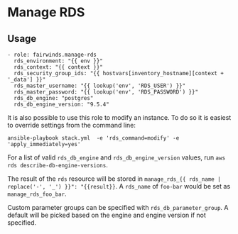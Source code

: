 Manage RDS
=========

## Usage
```
- role: fairwinds.manage-rds
  rds_environment: "{{ env }}"
  rds_context: "{{ context }}"
  rds_security_group_ids: "{{ hostvars[inventory_hostname][context + '_data'] }}"
  rds_master_username: "{{ lookup('env', 'RDS_USER') }}"
  rds_master_password: "{{ lookup('env', 'RDS_PASSWORD') }}"
  rds_db_engine: "postgres"
  rds_db_engine_version: "9.5.4"
```

It is also possible to use this role to modify an instance. To do so it is easiest to override settings from the command line:

```shell
ansible-playbook stack.yml  -e 'rds_command=modify' -e 'apply_immediately=yes'
```

For a list of valid `rds_db_engine` and `rds_db_engine_version` values, run `aws rds describe-db-engine-versions`.

The result of the `rds` resource will be stored in `manage_rds_{{ rds_name | replace('-', '_') }}": "{{result}}`. A `rds_name` of `foo-bar` would be set as `manage_rds_foo_bar`.

Custom parameter groups can be specified with `rds_db_parameter_group`. A default will be picked based on the engine and engine version if not specified.
